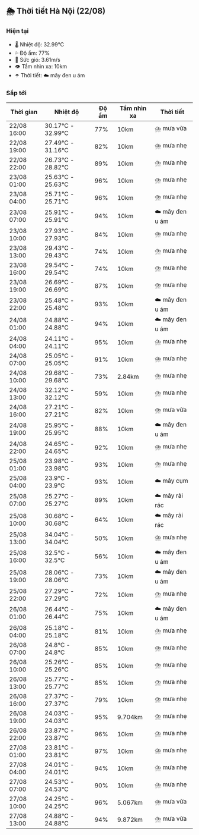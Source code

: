 ## 🌦️ Thời tiết Hà Nội (22/08)

### Hiện tại

- 🌡️ Nhiệt độ: 32.99℃
- 💦 Độ ẩm: 77%
- 💨 Sức gió: 3.61m/s
- 👁️ Tầm nhìn xa: 10km
- ☂️ Thời tiết: ☁️ mây đen u ám

### Sắp tới

| Thời gian | Nhiệt độ | Độ ẩm | Tầm nhìn xa | Thời tiết |
| --- | --- | --- | --- | --- |
| 22/08 16:00 | 30.17℃ - 32.99℃ | 77% | 10km | ⛈️ mưa vừa |
| 22/08 19:00 | 27.49℃ - 31.16℃ | 82% | 10km | ⛈️ mưa nhẹ |
| 22/08 22:00 | 26.73℃ - 28.82℃ | 89% | 10km | ⛈️ mưa nhẹ |
| 23/08 01:00 | 25.63℃ - 25.63℃ | 96% | 10km | ⛈️ mưa nhẹ |
| 23/08 04:00 | 25.71℃ - 25.71℃ | 96% | 10km | ⛈️ mưa nhẹ |
| 23/08 07:00 | 25.91℃ - 25.91℃ | 94% | 10km | ☁️ mây đen u ám |
| 23/08 10:00 | 27.93℃ - 27.93℃ | 84% | 10km | ⛈️ mưa nhẹ |
| 23/08 13:00 | 29.43℃ - 29.43℃ | 74% | 10km | ⛈️ mưa nhẹ |
| 23/08 16:00 | 29.54℃ - 29.54℃ | 74% | 10km | ⛈️ mưa nhẹ |
| 23/08 19:00 | 26.69℃ - 26.69℃ | 87% | 10km | ⛈️ mưa nhẹ |
| 23/08 22:00 | 25.48℃ - 25.48℃ | 93% | 10km | ☁️ mây đen u ám |
| 24/08 01:00 | 24.88℃ - 24.88℃ | 94% | 10km | ☁️ mây đen u ám |
| 24/08 04:00 | 24.11℃ - 24.11℃ | 95% | 10km | ⛈️ mưa nhẹ |
| 24/08 07:00 | 25.05℃ - 25.05℃ | 91% | 10km | ⛈️ mưa nhẹ |
| 24/08 10:00 | 29.68℃ - 29.68℃ | 73% | 2.84km | ⛈️ mưa nhẹ |
| 24/08 13:00 | 32.12℃ - 32.12℃ | 59% | 10km | ⛈️ mưa nhẹ |
| 24/08 16:00 | 27.21℃ - 27.21℃ | 82% | 10km | ⛈️ mưa vừa |
| 24/08 19:00 | 25.95℃ - 25.95℃ | 88% | 10km | ☁️ mây đen u ám |
| 24/08 22:00 | 24.65℃ - 24.65℃ | 92% | 10km | ⛈️ mưa nhẹ |
| 25/08 01:00 | 23.98℃ - 23.98℃ | 93% | 10km | ⛈️ mưa nhẹ |
| 25/08 04:00 | 23.9℃ - 23.9℃ | 93% | 10km | ☁️ mây cụm |
| 25/08 07:00 | 25.27℃ - 25.27℃ | 89% | 10km | ☁️ mây rải rác |
| 25/08 10:00 | 30.68℃ - 30.68℃ | 64% | 10km | ☁️ mây rải rác |
| 25/08 13:00 | 34.04℃ - 34.04℃ | 50% | 10km | ⛈️ mưa nhẹ |
| 25/08 16:00 | 32.5℃ - 32.5℃ | 56% | 10km | ☁️ mây đen u ám |
| 25/08 19:00 | 28.06℃ - 28.06℃ | 73% | 10km | ☁️ mây đen u ám |
| 25/08 22:00 | 27.29℃ - 27.29℃ | 72% | 10km | ⛈️ mưa nhẹ |
| 26/08 01:00 | 26.44℃ - 26.44℃ | 75% | 10km | ☁️ mây đen u ám |
| 26/08 04:00 | 25.18℃ - 25.18℃ | 81% | 10km | ⛈️ mưa nhẹ |
| 26/08 07:00 | 24.8℃ - 24.8℃ | 85% | 10km | ⛈️ mưa nhẹ |
| 26/08 10:00 | 25.26℃ - 25.26℃ | 85% | 10km | ⛈️ mưa nhẹ |
| 26/08 13:00 | 25.77℃ - 25.77℃ | 85% | 10km | ⛈️ mưa nhẹ |
| 26/08 16:00 | 27.37℃ - 27.37℃ | 79% | 10km | ⛈️ mưa nhẹ |
| 26/08 19:00 | 24.03℃ - 24.03℃ | 95% | 9.704km | ⛈️ mưa nhẹ |
| 26/08 22:00 | 23.87℃ - 23.87℃ | 96% | 10km | ⛈️ mưa nhẹ |
| 27/08 01:00 | 23.81℃ - 23.81℃ | 97% | 10km | ⛈️ mưa nhẹ |
| 27/08 04:00 | 24.01℃ - 24.01℃ | 94% | 10km | ⛈️ mưa nhẹ |
| 27/08 07:00 | 24.53℃ - 24.53℃ | 90% | 10km | ⛈️ mưa nhẹ |
| 27/08 10:00 | 24.25℃ - 24.25℃ | 96% | 5.067km | ⛈️ mưa vừa |
| 27/08 13:00 | 24.88℃ - 24.88℃ | 94% | 9.872km | ⛈️ mưa vừa |
